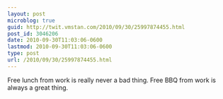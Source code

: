 ```yaml
---
layout: post
microblog: true
guid: http://twit.vmstan.com/2010/09/30/25997874455.html
post_id: 3046206
date: 2010-09-30T11:03:06-0600
lastmod: 2010-09-30T11:03:06-0600
type: post
url: /2010/09/30/25997874455.html
---
```

Free lunch from work is really never a bad thing. Free BBQ from work is always a great thing.

